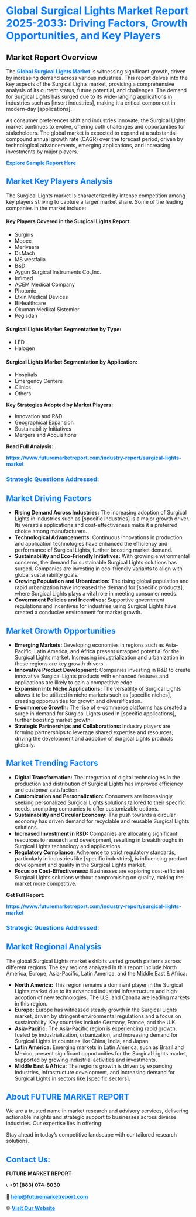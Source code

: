 <h1 style="color: #007BFF;">Global Surgical Lights Market Report 2025-2033: Driving Factors, Growth Opportunities, and Key Players</h1>

<section id="overview">
<h2>Market Report Overview</h2>
<p>The <a href="https://www.futuremarketreport.com/industry-report/surgical-lights-market" style="color: #007BFF; text-decoration: none;"><strong>Global Surgical Lights Market</strong></a> is witnessing significant growth, driven by increasing demand across various industries. This report delves into the key aspects of the Surgical Lights market, providing a comprehensive analysis of its current status, future potential, and challenges. The demand for Surgical Lights has surged due to its wide-ranging applications in industries such as [insert industries], making it a critical component in modern-day [applications].</p>
<p>As consumer preferences shift and industries innovate, the Surgical Lights market continues to evolve, offering both challenges and opportunities for stakeholders. The global market is expected to expand at a substantial compound annual growth rate (CAGR) over the forecast period, driven by technological advancements, emerging applications, and increasing investments by major players.</p>
</section>

<section id="overview">
<p><a href="https://www.futuremarketreport.com/request-sample/reportId=56635" style="color: #007BFF; text-decoration: none;"><strong>Explore Sample Report Here</strong></a></p>
</section>

<section id="key-players">
<h2 style="color: #007BFF;">Market Key Players Analysis</h2>
<p>The Surgical Lights market is characterized by intense competition among key players striving to capture a larger market share. Some of the leading companies in the market include:</p>
<h4>Key Players Covered in the Surgical Lights Report:</h4>
<ul><li>Surgiris</li><li>Mopec</li><li>Merivaara</li><li>Dr.Mach</li><li>MS westfalia</li><li>B&amp;D</li><li>Aygun Surgical Instruments Co.,Inc.</li><li>Infimed</li><li>ACEM Medical Company</li><li>Photonic</li><li>Etkin Medical Devices</li><li>BiHealthcare</li><li>Okuman Medikal Sistemler</li><li>Pegisdan</li></ul>
<h4>Surgical Lights Market Segmentation by Type:</h4>
<ul><li>LED</li><li>Halogen</li></ul>

<h4>Surgical Lights Market Segmentation by Application:</h4>
<ul><li>Hospitals</li><li>Emergency Centers</li><li>Clinics</li><li>Others</li></ul>
<p><strong>Key Strategies Adopted by Market Players:</strong></p>
<ul>
<li>Innovation and R&D</li>
<li>Geographical Expansion</li>
<li>Sustainability Initiatives</li>
<li>Mergers and Acquisitions</li>
</ul>
</section>

<section>
<p><strong>Read Full Analysis: </strong></p><a href="https://www.futuremarketreport.com/industry-report/surgical-lights-market" style="color: #007BFF; text-decoration: none;"><strong>https://www.futuremarketreport.com/industry-report/surgical-lights-market</strong></a>
<h3 style="color: #007BFF;">Strategic Questions Addressed:</h3>
</section>

<section id="driving-factors">
<h2 style="color: #007BFF;">Market Driving Factors</h2>
<ul>
<li><strong>Rising Demand Across Industries:</strong> The increasing adoption of Surgical Lights in industries such as [specific industries] is a major growth driver. Its versatile applications and cost-effectiveness make it a preferred choice among manufacturers.</li>
<li><strong>Technological Advancements:</strong> Continuous innovations in production and application technologies have enhanced the efficiency and performance of Surgical Lights, further boosting market demand.</li>
<li><strong>Sustainability and Eco-Friendly Initiatives:</strong> With growing environmental concerns, the demand for sustainable Surgical Lights solutions has surged. Companies are investing in eco-friendly variants to align with global sustainability goals.</li>
<li><strong>Growing Population and Urbanization:</strong> The rising global population and rapid urbanization have increased the demand for [specific products], where Surgical Lights plays a vital role in meeting consumer needs.</li>
<li><strong>Government Policies and Incentives:</strong> Supportive government regulations and incentives for industries using Surgical Lights have created a conducive environment for market growth.</li>
</ul>
</section>

<section id="growth-opportunities">
<h2 style="color: #007BFF;">Market Growth Opportunities</h2>
<ul>
<li><strong>Emerging Markets:</strong> Developing economies in regions such as Asia-Pacific, Latin America, and Africa present untapped potential for the Surgical Lights market. Increasing industrialization and urbanization in these regions are key growth drivers.</li>
<li><strong>Innovative Product Development:</strong> Companies investing in R&D to create innovative Surgical Lights products with enhanced features and applications are likely to gain a competitive edge.</li>
<li><strong>Expansion into Niche Applications:</strong> The versatility of Surgical Lights allows it to be utilized in niche markets such as [specific niches], creating opportunities for growth and diversification.</li>
<li><strong>E-commerce Growth:</strong> The rise of e-commerce platforms has created a surge in demand for Surgical Lights used in [specific applications], further boosting market growth.</li>
<li><strong>Strategic Partnerships and Collaborations:</strong> Industry players are forming partnerships to leverage shared expertise and resources, driving the development and adoption of Surgical Lights products globally.</li>
</ul>
</section>

<section id="trending-factors">
<h2 style="color: #007BFF;">Market Trending Factors</h2>
<ul>
<li><strong>Digital Transformation:</strong> The integration of digital technologies in the production and distribution of Surgical Lights has improved efficiency and customer satisfaction.</li>
<li><strong>Customization and Personalization:</strong> Consumers are increasingly seeking personalized Surgical Lights solutions tailored to their specific needs, prompting companies to offer customizable options.</li>
<li><strong>Sustainability and Circular Economy:</strong> The push towards a circular economy has driven demand for recyclable and reusable Surgical Lights solutions.</li>
<li><strong>Increased Investment in R&D:</strong> Companies are allocating significant resources to research and development, resulting in breakthroughs in Surgical Lights technology and applications.</li>
<li><strong>Regulatory Compliance:</strong> Adherence to strict regulatory standards, particularly in industries like [specific industries], is influencing product development and quality in the Surgical Lights market.</li>
<li><strong>Focus on Cost-Effectiveness:</strong> Businesses are exploring cost-efficient Surgical Lights solutions without compromising on quality, making the market more competitive.</li>
</ul>
</section>

<section>
<p><strong>Get Full Report: </strong></p><a href="https://www.futuremarketreport.com/industry-report/surgical-lights-market" style="color: #007BFF; text-decoration: none;"><strong>https://www.futuremarketreport.com/industry-report/surgical-lights-market</strong></a>
<h3 style="color: #007BFF;">Strategic Questions Addressed:</h3>
</section>


<section id="regional-analysis">
<h2 style="color: #007BFF;">Market Regional Analysis</h2>
<p>The global Surgical Lights market exhibits varied growth patterns across different regions. The key regions analyzed in this report include North America, Europe, Asia-Pacific, Latin America, and the Middle East & Africa:</p>
<ul>
<li><strong>North America:</strong> This region remains a dominant player in the Surgical Lights market due to its advanced industrial infrastructure and high adoption of new technologies. The U.S. and Canada are leading markets in this region.</li>
<li><strong>Europe:</strong> Europe has witnessed steady growth in the Surgical Lights market, driven by stringent environmental regulations and a focus on sustainability. Key countries include Germany, France, and the U.K.</li>
<li><strong>Asia-Pacific:</strong> The Asia-Pacific region is experiencing rapid growth, fueled by industrialization, urbanization, and increasing demand for Surgical Lights in countries like China, India, and Japan.</li>
<li><strong>Latin America:</strong> Emerging markets in Latin America, such as Brazil and Mexico, present significant opportunities for the Surgical Lights market, supported by growing industrial activities and investments.</li>
<li><strong>Middle East & Africa:</strong> The region’s growth is driven by expanding industries, infrastructure development, and increasing demand for Surgical Lights in sectors like [specific sectors].</li>
</ul>
</section>

<footer>
<h2 style="color: #007BFF;">About FUTURE MARKET REPORT</h2>
<p>We are a trusted name in market research and advisory services, delivering actionable insights and strategic support to businesses across diverse industries. Our expertise lies in offering:</p>

<p>Stay ahead in today’s competitive landscape with our tailored research solutions.</p>

<h2 style="color: #007BFF;">Contact Us:</h2>
<p><strong>FUTURE MARKET REPORT</strong></p>
<p>📞 <strong>+91 (883) 074-8030</strong></p>
<p>📧 <strong><a href="mailto:help@futuremarketreport.com" style="color: #007BFF;">help@futuremarketreport.com</a></strong></p>
<p>🌐 <strong><a href="https://www.futuremarketreport.com/" style="color: #007BFF;">Visit Our Website</a></strong></p>
</footer>